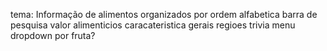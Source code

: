 tema: Informação de alimentos
  organizados por ordem alfabetica
  barra de pesquisa
  valor alimenticios
  caracateristica gerais
  regioes
  trivia
  menu dropdown por fruta?
